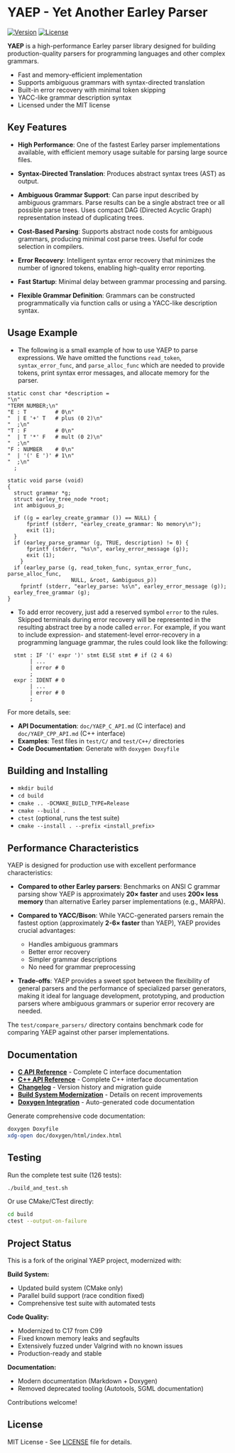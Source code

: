 # YAEP - Yet Another Earley Parser

[![Version](https://img.shields.io/badge/version-2.0.0-blue.svg)](CHANGELOG.md)
[![License](https://img.shields.io/badge/license-MIT-green.svg)](LICENSE)

**YAEP** is a high-performance Earley parser library designed for building production-quality parsers for programming languages and other complex grammars.

* Fast and memory-efficient implementation
* Supports ambiguous grammars with syntax-directed translation
* Built-in error recovery with minimal token skipping
* YACC-like grammar description syntax
* Licensed under the MIT license

## Key Features

  * **High Performance**: One of the fastest Earley parser implementations available, 
    with efficient memory usage suitable for parsing large source files.
  * **Syntax-Directed Translation**: Produces abstract syntax trees (AST) as output.
  
  * **Ambiguous Grammar Support**: Can parse input described by ambiguous grammars. 
    Parse results can be a single abstract tree or all possible parse trees. 
    Uses compact DAG (Directed Acyclic Graph) representation instead of duplicating trees.
  
  * **Cost-Based Parsing**: Supports abstract node costs for ambiguous grammars, 
    producing minimal cost parse trees. Useful for code selection in compilers.
  
  * **Error Recovery**: Intelligent syntax error recovery that minimizes the number 
    of ignored tokens, enabling high-quality error reporting.
  
  * **Fast Startup**: Minimal delay between grammar processing and parsing.
  
  * **Flexible Grammar Definition**: Grammars can be constructed programmatically 
    via function calls or using a YACC-like description syntax.
 
## Usage Example
* The following is a small example of how to use YAEP to parse expressions.
  We have omitted the functions `read_token`, `syntax_error_func`,
  and `parse_alloc_func` which are needed to provide tokens, print syntax
  error messages, and allocate memory for the parser.

```
static const char *description =
"\n"
"TERM NUMBER;\n"
"E : T         # 0\n"
"  | E '+' T   # plus (0 2)\n"
"  ;\n"
"T : F         # 0\n"
"  | T '*' F   # mult (0 2)\n"
"  ;\n"
"F : NUMBER    # 0\n"
"  | '(' E ')' # 1\n"
"  ;\n"
  ;

static void parse (void)
{
  struct grammar *g;
  struct earley_tree_node *root;
  int ambiguous_p;

  if ((g = earley_create_grammar ()) == NULL) {
      fprintf (stderr, "earley_create_grammar: No memory\n");
      exit (1);
  }
  if (earley_parse_grammar (g, TRUE, description) != 0) {
      fprintf (stderr, "%s\n", earley_error_message (g));
      exit (1);
    }
  if (earley_parse (g, read_token_func, syntax_error_func, parse_alloc_func,
                    NULL, &root, &ambiguous_p))
    fprintf (stderr, "earley_parse: %s\n", earley_error_message (g));
  earley_free_grammar (g);
}
```
  * To add error recovery, just add a reserved symbol ``error`` to
    the rules. Skipped terminals during error recovery will be
    represented in the resulting abstract tree by a node called ``error``.
    For example, if you want to include expression- and statement-level
    error-recovery in a programming language grammar, the rules could look
    like the following:
```
  stmt : IF '(' expr ')' stmt ELSE stmt # if (2 4 6)
       | ...
       | error # 0
       ;
  expr : IDENT # 0
       | ...
       | error # 0
       ;
``` 
For more details, see:
* **API Documentation**: `doc/YAEP_C_API.md` (C interface) and `doc/YAEP_CPP_API.md` (C++ interface)
* **Examples**: Test files in `test/C/` and `test/C++/` directories
* **Code Documentation**: Generate with `doxygen Doxyfile`

## Building and Installing
  * ``mkdir build``
  * ``cd build``
  * ``cmake .. -DCMAKE_BUILD_TYPE=Release``
  * ``cmake --build .``
  * ``ctest`` (optional, runs the test suite)
  * ``cmake --install . --prefix <install_prefix>``

## Performance Characteristics

YAEP is designed for production use with excellent performance characteristics:

* **Compared to other Earley parsers**: Benchmarks on ANSI C grammar parsing show YAEP is 
  approximately **20× faster** and uses **200× less memory** than alternative Earley 
  parser implementations (e.g., MARPA).

* **Compared to YACC/Bison**: While YACC-generated parsers remain the fastest option 
  (approximately **2-6× faster** than YAEP), YAEP provides crucial advantages:
  - Handles ambiguous grammars
  - Better error recovery
  - Simpler grammar descriptions
  - No need for grammar preprocessing

* **Trade-offs**: YAEP provides a sweet spot between the flexibility of general parsers 
  and the performance of specialized parser generators, making it ideal for language 
  development, prototyping, and production parsers where ambiguous grammars or superior 
  error recovery are needed.

The `test/compare_parsers/` directory contains benchmark code for comparing YAEP against 
other parser implementations.

## Documentation

* **[C API Reference](doc/YAEP_C_API.md)** - Complete C interface documentation
* **[C++ API Reference](doc/YAEP_CPP_API.md)** - Complete C++ interface documentation
* **[Changelog](CHANGELOG.md)** - Version history and migration guide
* **[Build System Modernization](BUILD_AND_DOC_MODERNIZATION.md)** - Details on recent improvements
* **[Doxygen Integration](DOXYGEN_INTEGRATION.md)** - Auto-generated code documentation

Generate comprehensive code documentation:
```bash
doxygen Doxyfile
xdg-open doc/doxygen/html/index.html
```

## Testing

Run the complete test suite (126 tests):
```bash
./build_and_test.sh
```

Or use CMake/CTest directly:
```bash
cd build
ctest --output-on-failure
```

## Project Status

This is a fork of the original YAEP project, modernized with:

**Build System:**
* Updated build system (CMake only)
* Parallel build support (race condition fixed)
* Comprehensive test suite with automated tests

**Code Quality:**
* Modernized to C17 from C99
* Fixed known memory leaks and segfaults
* Extensively fuzzed under Valgrind with no known issues
* Production-ready and stable

**Documentation:**
* Modern documentation (Markdown + Doxygen)
* Removed deprecated tooling (Autotools, SGML documentation)

Contributions welcome!

## License

MIT License - See [LICENSE](LICENSE) file for details.
